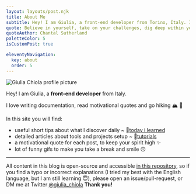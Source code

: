 ```yaml
---
layout: layouts/post.njk
title: About Me
subtitle: Hey! I am Giulia, a front-end developer from Torino, Italy. In this blog, I collect all the useful snippets and tips I learn day-to-day.
quote: Believe in yourself, take on your challenges, dig deep within yourself to conquer fears. Never let anyone bring you down. You got to keep going.
quoteAuthor: Chantal Sutherland
paletteColor: 5
isCustomPost: true

eleventyNavigation:
  key: about
  order: 5
---
```


<img class="s-profile-picture" src="https://pbs.twimg.com/profile_images/1431219666358263812/uCNLctak_400x400.jpg" alt="Giulia Chiola profile picture">

Hey! I am Giulia,
a **front-end developer** from Italy.

I love writing documentation, read motivational quotes and go hiking 🏔 🥾

In this site you will find:
- useful short tips about what I discover daily ~ 📕[today i learned](/)
- detailed articles about tools and projects setup ~ 📘[tutorials](/tutorials)
- a motivational quote for each post, to keep your spirit high ✨
- lot of funny gifs to make you take a break and smile 🙃

<hr>

All content in this blog is open-source and accessible [in this repository](https://github.com/giuliachiola/super-blog-content), so if you find a typo or incorrect explanations (I tried my best with the English language, but I am still learning 😇), please open an issue/pull-request, or DM me at Twitter <a href="https://twitter.com/giulia_chiola">@giulia_chiola</a> **Thank you!**
